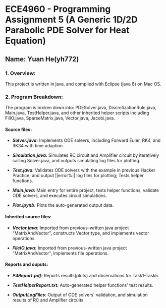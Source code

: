 # ECE4960 - Programming Assignment 5 (A Generic 1D/2D Parabolic PDE Solver for Heat Equation)
## Name: Yuan He(yh772)

### 1. Overview:
This project is written in java, and compiled with Eclipse (java 8) on Mac OS.

### 2. Program Breakdown:

The program is broken down into: PDESolver.java, DiscretizationRule.java, Main.java, TestHelper.java, and other inherited helper scripts including FilIO.java, SparseMatrix.java, Vector.java, Jacobi.java.

#### Source files:

 - ***Solver.java:*** Implements ODE solevrs, including Forward Euler, RK4, and RK34 with time adaption.
 
 - ***Simulation.java:*** Simulates RC circuit and Amplifier circuit by iteratively calling Solver.java, and outputs simulating log files for plotting.
 
 - ***Test.java:*** Validates ODE solvers with the example in previous Hacker Practice, and output ||error%|| log files for plotting; Tests helper functions.
 
 - ***Main.java:*** Main entry for entire project, tests helper functions, validate ODE solvers, and executes circuit simulations.
 
 - ***Plot.ipynb:*** Plots the auto-generated output data.
 
#### Inherited source files:

- ***Vector.java:*** Imported from previous-written java project "MatrixAndVector", constructs Vector type, and implements vector operations.

- ***FileIO.java:*** Imported from previous-written java project "MatrixAndVector", implements file operations.

#### Reports and ouputs:
 
 - ***P4Report.pdf:*** Reports results(plots) and observations for Task1-Task5.
 
 - ***TestHelperReport.txt:*** Auto-generated helper functions' test results.

 - ***OutputLogFiles:*** Output of ODE solvers' validation, and simulation results of RC and Amplifier circuits
